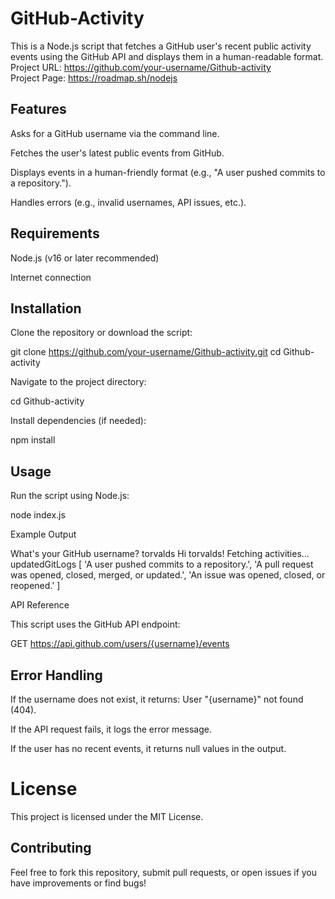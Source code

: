  # GitHub-Activity

This is a Node.js script that fetches a GitHub user's recent public activity events using the GitHub API and displays them in a human-readable format.  
Project URL: https://github.com/your-username/Github-activity  
Project Page: https://roadmap.sh/nodejs  

## Features

Asks for a GitHub username via the command line.

Fetches the user's latest public events from GitHub.

Displays events in a human-friendly format (e.g., "A user pushed commits to a repository.").

Handles errors (e.g., invalid usernames, API issues, etc.).

## Requirements

Node.js (v16 or later recommended)

Internet connection

## Installation

Clone the repository or download the script:

git clone https://github.com/your-username/Github-activity.git
cd Github-activity

Navigate to the project directory:

cd Github-activity

Install dependencies (if needed):

npm install

## Usage

Run the script using Node.js:

node index.js

Example Output

What's your GitHub username? torvalds
Hi torvalds! Fetching activities...
updatedGitLogs [
  'A user pushed commits to a repository.',
  'A pull request was opened, closed, merged, or updated.',
  'An issue was opened, closed, or reopened.'
]

API Reference

This script uses the GitHub API endpoint:

GET https://api.github.com/users/{username}/events

## Error Handling

If the username does not exist, it returns: User "{username}" not found (404).

If the API request fails, it logs the error message.

If the user has no recent events, it returns null values in the output.

# License

This project is licensed under the MIT License.

## Contributing

Feel free to fork this repository, submit pull requests, or open issues if you have improvements or find bugs!

